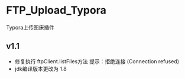 # FTP_Upload_Typora

Typora上传图床插件

## v1.1

- 修复执行 ftpClient.listFiles方法 提示：拒绝连接 (Connection refused)
- jdk编译版本更改为 1.8